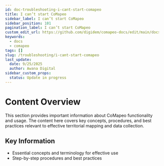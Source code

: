 ```yaml
---
id: doc-troubleshooting-i-cant-start-comapeo
title: I can’t start CoMapeo
sidebar_label: I can’t start CoMapeo
sidebar_position: 101
pagination_label: I can’t start CoMapeo
custom_edit_url: https://github.com/digidem/comapeo-docs/edit/main/docs/troubleshooting/i-cant-start-comapeo.md
keywords:
  - docs
  - comapeo
tags: []
slug: /troubleshooting/i-cant-start-comapeo
last_update:
  date: 9/25/2025
  author: Awana Digital
sidebar_custom_props:
  status: Update in progress
---
```


# Content Overview


This section provides important information about CoMapeo functionality and usage. The content here covers key concepts, procedures, and best practices relevant to effective territorial mapping and data collection.


## Key Information

- Essential concepts and terminology for effective use
- Step-by-step procedures and best practices
